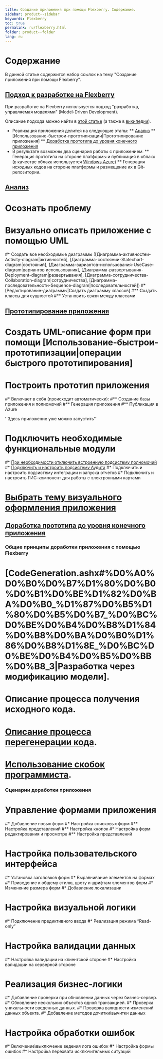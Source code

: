 ```yaml
---
title: Создание приложения при помощи Flexberry. Содержание.
sidebar: product--sidebar
keywords: Flexberry
toc: true
permalink: ru/flexberry.html
folder: product--folder
lang: ru
---
```


# Содержание
В данной статье содержится набор ссылок на тему "Создание приложения при помощи Flexberry".

## [Подход к разработке на Flexberry](model-driven-architecture.html)
При разработке на Flexberry используется подход "разработка, управляемая моделями" (Model-Driven Development).

Описание подхода можно найти в [этой статье](model-driven-architecture.html) (а также в [википедии](http://ru.wikipedia.org/wiki/Model_Driven_Architecture)).
*	Реализация приложения делится на следующие этапы:
**	[Анализ](flex-analys.html)
**	[Использование-быстрои-прототипизации|Прототипирование приложения]
**	[Доработка прототипа до уровня конечного приложения](development.html)
*	В результате возможны два сценария работы с приложением:
**	Генерация прототипа на стороне платформы и публикация в облако (в качестве облака используется [Windows Azure](http://www.windowsazure.com))
**	Генерация исходных кодов на стороне платформы и размещение их в Git-репозитории.


## [Анализ](flex-analys.html)
#	Осознать проблему
#	Визуально описать приложение с помощью UML
#*	Создать все необходимые диаграммы ([Диаграмма-активностеи-Activity-diagram|активностей], [Диаграмма-состоянии-Statechart-diagram|состояний], [Диаграмма-вариантов-использования-UseCase-diagram|вариантов использования], [Диаграмма-развертывания-Deployment-diagram|развертывания], [Диаграмма-сотрудничества-Collaboration-diagram|сотрудничества], [Диаграмма-последовательности-Sequence-diagram|последовательностей])
#*	[Редактирование-диаграммы|Создать диаграмму классов]
#**	Создать классы для сущностей
#**	Установить связи между классами

## [Прототипирование приложения](flex-prototype.html)
#	Создать UML-описание форм при помощи [Использование-быстрои-прототипизации|операции быстрого прототипирования]
#	Построить прототип приложения
#* 	Включает в себя (происходит автоматически):
#**	Создание базы приложения и полномочий
#**	Генерация приложения
#**	Публикация в Azure

''Здесь приложение уже можно запустить''
#	Подключить необходимые функциональные модули
#*	[При необходимости отключить встроенную подсистему полномочий](right-manager-module.html)
#*	[Подключить и настроить подсистему Аудита](audit-Flexberry-setup.html)
#*	Подключить и настроить подсистему интеграции и запуска отчетов
#*	Подключить и настроить ГИС-компонент для работы с электронными картами
#	[Выбрать тему визуального оформления приложения](choose-theme.html)

## [Доработка прототипа до уровня конечного приложения](flex-development.html)
### Общие принципы доработки приложения с помощью Flexberry
#	[CodeGeneration.ashx#%D0%A0%D0%B0%D0%B7%D1%80%D0%B0%D0%B1%D0%BE%D1%82%D0%BA%D0%B0_%D1%87%D0%B5%D1%80%D0%B5%D0%B7_%D0%BC%D0%BE%D0%B4%D0%B8%D1%84%D0%B8%D0%BA%D0%B0%D1%86%D0%B8%D1%8E_%D0%BC%D0%BE%D0%B4%D0%B5%D0%BB%D0%B8_3|Разработка через модификацию модели].
#	Описание процесса получения исходного кода.
#	[Описание процесса перегенерации кода](code-generation.html).
#	[Использование скобок программиста](programmer-brackets.html).


### Сценарии доработки приложения
#	Управление формами приложения
#*	Добавление новых форм
#*	Настройка списковых форм
#**	Настройка представлений
#**	Настройка кнопок
#*	Настройка форм редактирования и просмотра
#**	Настройка представлений
#	Настройка пользовательского интерфейса
#*	Установка заголовков форм
#*	Выравнивание элементов на формах
#*	Приведение к общему стилю, цвету и шрифтам элементов форм
#*	Изменение размера форм
#*	Добавление локализации
#	Настройка визуальной логики
#*	Подключение предиктивного ввода
#*	Реализация режима “Read-only”
#	Настройка валидации данных
#*	Настройка валидации на клиентской стороне
#*	Настройка валидации на серверной стороне
#	Реализация бизнес-логики
#*	Добавление проверки при обновлении данных через бизнес-сервер.
#*	Обновление нескольких объектов одной транзакцией.
#*	Проверка уникальности введенных данных.
#*	Проверка валидности изменений данных объекта.
#*	Добавление методов дочитки\вычитки данных
#	Настройка обработки ошибок
#*	Включение\выключение ведения лога ошибок
#*	Настройка формы ошибок
#*	Настройка перехвата исключительных ситуаций

